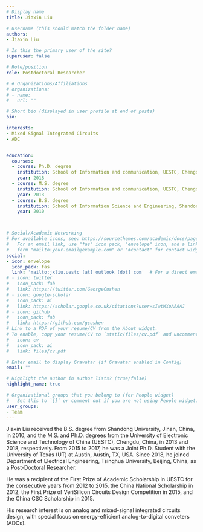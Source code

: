 ```yaml
---
# Display name
title: Jiaxin Liu

# Username (this should match the folder name)
authors:
- Jiaxin Liu

# Is this the primary user of the site?
superuser: false

# Role/position
role: Postdoctoral Researcher

# # Organizations/Affiliations
# organizations:
# - name: 
#   url: ""

# Short bio (displayed in user profile at end of posts)
bio: 

interests:
- Mixed Signal Integrated Circuits
- ADC


education:
  courses:
  - course: Ph.D. degree
    institution: School of Information and communication, UESTC, Chengdu, Sichuan, China
    year: 2018
  - course: M.S. degree
    institution: School of Information and communication, UESTC, Chengdu, Sichuan, China
    year: 2013
  - course: B.S. degree
    institution: School of Information Science and Engineering, Shandong University, Jinan, Shandong, China
    year: 2010



# Social/Academic Networking
# For available icons, see: https://sourcethemes.com/academic/docs/page-builder/#icons
#   For an email link, use "fas" icon pack, "envelope" icon, and a link in the
#   form "mailto:your-email@example.com" or "#contact" for contact widget.
social:
- icon: envelope
  icon_pack: fas
  link: 'mailto:jxliu.uestc [at] outlook [dot] com'  # For a direct email link, use "mailto:test@example.org".
# - icon: twitter
#   icon_pack: fab
#   link: https://twitter.com/GeorgeCushen
# - icon: google-scholar
#   icon_pack: ai
#   link: https://scholar.google.co.uk/citations?user=sIwtMXoAAAAJ
# - icon: github
#   icon_pack: fab
#   link: https://github.com/gcushen
# Link to a PDF of your resume/CV from the About widget.
# To enable, copy your resume/CV to `static/files/cv.pdf` and uncomment the lines below.
# - icon: cv
#   icon_pack: ai
#   link: files/cv.pdf

# Enter email to display Gravatar (if Gravatar enabled in Config)
email: ""

# Highlight the author in author lists? (true/false)
highlight_name: true

# Organizational groups that you belong to (for People widget)
#   Set this to `[]` or comment out if you are not using People widget.
user_groups:
- Team
---
```


Jiaxin Liu received the B.S. degree from Shandong University, Jinan, China, in 2010, and the M.S. and Ph.D. degrees from the University of Electronic Science and Technology of China (UESTC), Chengdu, China, in 2013 and 2018, respectively. From 2015 to 2017, he was a Joint Ph.D. Student with the University of Texas (UT) at Austin, Austin, TX, USA. Since 2018, he joined Department of Electrical Engineering, Tsinghua University, Beijing, China, as a Post-Doctoral Researcher.

He was a recipient of the First Prize of Academic Scholarship in UESTC for the consecutive years from 2012 to 2015, the China National Scholarship in 2012, the First Prize of VeriSilicon Circuits Design Competition in 2015, and the China CSC Scholarship in 2015.

His research interest is on analog and mixed-signal integrated circuits design, with special focus on energy-efficient analog-to-digital conveters (ADCs). 
